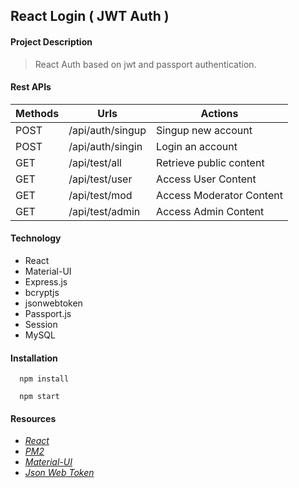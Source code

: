 ## React Login ( JWT Auth )


#### Project Description
> React Auth based on jwt and passport authentication. 


#### Rest APIs 

| Methods | Urls             | Actions                 |
|---------|------------------|-------------------------|
| POST    | /api/auth/singup |Singup new account       |
| POST    | /api/auth/singin | Login an account        |
| GET     | /api/test/all    | Retrieve public content |
| GET     | /api/test/user   | Access User Content     |
| GET     | /api/test/mod    | Access Moderator Content|
| GET     | /api/test/admin  | Access Admin Content    |


#### Technology

* React
* Material-UI
* Express.js
* bcryptjs
* jsonwebtoken
* Passport.js
* Session
* MySQL


#### Installation 

```
  npm install

  npm start
```

#### Resources

* *[React](https://reactjs.org/)*
* *[PM2](https://pm2.keymetrics.io/)*
* *[Material-UI](https://material-ui.com/)*
* *[Json Web Token](https://github.com/auth0/node-jsonwebtoken)*
